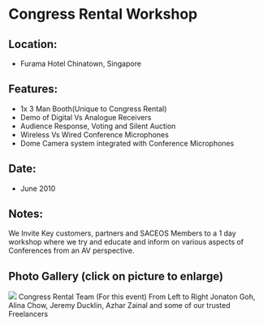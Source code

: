 Congress Rental Workshop
========================

## Location:
 - Furama Hotel Chinatown, Singapore

## Features:
 - 1x 3 Man Booth(Unique to Congress Rental)
 - Demo of Digital Vs Analogue Receivers
 - Audience Response, Voting and Silent Auction
 - Wireless Vs Wired Conference Microphones
 - Dome Camera system integrated with Conference Microphones

## Date:
 - June 2010

## Notes:
We Invite Key customers, partners and SACEOS Members to a 1 day workshop where we try and educate and inform on various aspects of Conferences from an AV perspective.

## Photo Gallery (click on picture to enlarge)
[ ![ ](wp-content/uploads/2011/09/congress_workshop10_s.jpg)](wp-content/uploads/2011/09/congress_workshop10_l.jpg) Congress Rental Team (For this event) From Left to Right Jonaton Goh, Alina Chow, Jeremy Ducklin, Azhar Zainal and some of our trusted Freelancers
